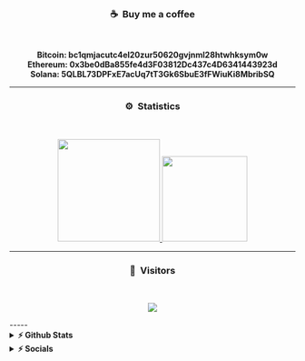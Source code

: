 ### <p align="center">☕ &nbsp;Buy me a coffee</p>
<br>
<p align="center"><strong>
  Bitcoin: bc1qmjacutc4el20zur50620gvjnml28htwhksym0w<br>
  Ethereum: 0x3be0dBa855fe4d3F03812Dc437c4D6341443923d<br>
  Solana: 5QLBL73DPFxE7acUq7tT3Gk6SbuE3fFWiuKi8MbribSQ<br>
</strong></p>


-----
### <p align="center">⚙️ &nbsp;Statistics</p>
<br>
<p align="center">
<a href="https://github.com/disbuted">
  <img height="180em" src="https://github-readme-stats-eight-theta.vercel.app/api?username=disbuted&show_icons=true&theme=react&include_all_commits=true&locale=fr"/>
  <img height="150em" src="https://github-readme-stats-eight-theta.vercel.app/api/top-langs/?username=disbuted&layout=compact&langs_count=8&theme=react&locale=fr"/>
</a>
  
</p>

-----

### <p align="center">👀 &nbsp;Visitors</p>
<br>
<p align="center">
  <img src="https://profile-counter.glitch.me/disbuted/count.svg" />
</p>
-----
<details>	
  <summary><b>⚡ Github Stats</b></summary>

  <br />
  <img height="200em" src="https://github-readme-stats.vercel.app/api?username=disbuted&title_color=ffffff&text_color=c9cacc&icon_color=2bbc8a&bg_color=1d1f21" />
  <img height="200em" src="https://github-readme-stats.vercel.app/api/top-langs/?username=disbuted&title_color=ffffff&text_color=c9cacc&icon_color=2bbc8a&bg_color=1d1f21"/>
</details>


<details>	
  <summary><b>⚡ Socials</b></summary>

- Discord: [realism#7323]

- Telegram: [COMING SOON]
</details>
